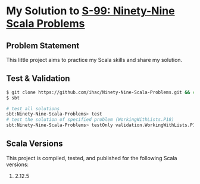 # My Solution to [S-99: Ninety-Nine Scala Problems](http://aperiodic.net/phil/scala/s-99/)

## Problem Statement

This little project aims to practice my Scala skills and share my solution.

## Test & Validation

``` bash
$ git clone https://github.com/ihac/Ninety-Nine-Scala-Problems.git && cd Ninety-Nine-Scala-Problems
$ sbt

# test all solutions
sbt:Ninety-Nine-Scala-Problems> test
# test the solution of specified problem (WorkingWithLists.P18)
sbt:Ninety-Nine-Scala-Problems> testOnly validation.WorkingWithLists.P18*
```

## Scala Versions

This project is compiled, tested, and published for the following Scala versions:

1. 2.12.5
